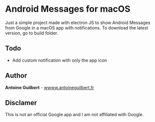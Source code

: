 # Android Messages for macOS

Just a simple project made with electron JS to show Android Messages from Google in a macOS app with notifications.
To download the latest version, go to build folder.

## Todo

* Add custom notification with only the app icon

## Author

**Antoine Guilbert** - [wwww.antoineguilbert.fr](https://wwww.antoineguilbert.fr)

## Disclamer

This is not an official Google app and I am not affiliated with Google.
